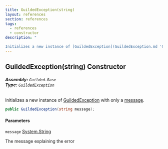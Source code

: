 ```yaml
---
title: GuildedException(string)
layout: references
section: references
tags:
  - references
  - constructor
description: "

Initializes a new instance of [GuildedException](GuildedException.md 'Guilded.Base.GuildedException') with only a [message](GuildedException.GuildedException(string).md#Guilded.Base.GuildedException.GuildedException(string).message 'Guilded.Base.GuildedException.GuildedException(string).message')."
---
```


## GuildedException(string) Constructor
###### **Assembly:** `Guilded.Base`<br/>**Type:** [`GuildedException`](GuildedException.md 'Guilded.Base.GuildedException')

Initializes a new instance of [GuildedException](GuildedException.md 'Guilded.Base.GuildedException') with only a [message](GuildedException.GuildedException(string).md#Guilded.Base.GuildedException.GuildedException(string).message 'Guilded.Base.GuildedException.GuildedException(string).message').

```csharp
public GuildedException(string message);
```
#### Parameters

<a name='Guilded.Base.GuildedException.GuildedException(string).message'></a>

`message` [System.String](https://docs.microsoft.com/en-us/dotnet/api/System.String 'System.String')

The message explaining the error